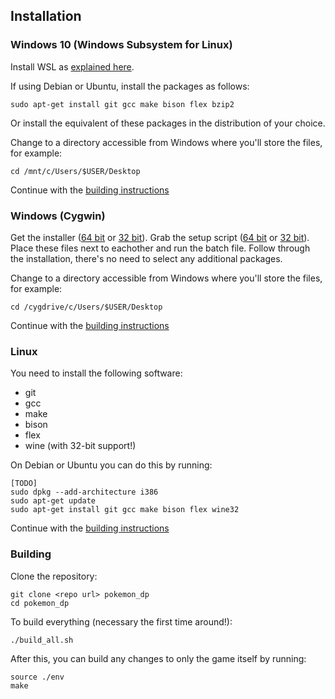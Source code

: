 Installation
------------

### Windows 10 (Windows Subsystem for Linux)

Install WSL as [explained here](https://docs.microsoft.com/en-us/windows/wsl/install-win10).

If using Debian or Ubuntu, install the packages as follows:
```
sudo apt-get install git gcc make bison flex bzip2
```
Or install the equivalent of these packages in the distribution of your choice.

Change to a directory accessible from Windows where you'll store the files, for example:
```
cd /mnt/c/Users/$USER/Desktop
```

Continue with the [building instructions](#building)


### Windows (Cygwin)

Get the installer ([64 bit](https://www.cygwin.com/setup-x86_64.exe) or [32 bit](https://www.cygwin.com/setup-x86.exe)). Grab the setup script ([64 bit](tools/cygwin_setup-x86.bat) or [32 bit](tools/cygwin_setup-x86_64.bat)).  
Place these files next to eachother and run the batch file. Follow through the installation, there's no need to select any additional packages.

Change to a directory accessible from Windows where you'll store the files, for example:
```
cd /cygdrive/c/Users/$USER/Desktop
```

Continue with the [building instructions](#building)


### Linux

You need to install the following software:
* git
* gcc
* make
* bison
* flex
* wine (with 32-bit support!)

On Debian or Ubuntu you can do this by running:
```
[TODO]
sudo dpkg --add-architecture i386
sudo apt-get update
sudo apt-get install git gcc make bison flex wine32
```

Continue with the [building instructions](#building)


### Building

Clone the repository:
```
git clone <repo url> pokemon_dp
cd pokemon_dp
```

To build everything (necessary the first time around!):
```
./build_all.sh
```

After this, you can build any changes to only the game itself by running:
```
source ./env
make
```
